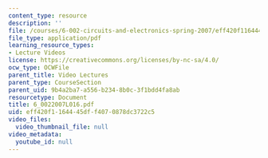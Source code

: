 ```yaml
---
content_type: resource
description: ''
file: /courses/6-002-circuits-and-electronics-spring-2007/eff420f1164445dff4070878dc3722c5_6_0022007L016.pdf
file_type: application/pdf
learning_resource_types:
- Lecture Videos
license: https://creativecommons.org/licenses/by-nc-sa/4.0/
ocw_type: OCWFile
parent_title: Video Lectures
parent_type: CourseSection
parent_uid: 9b4a2ba7-a556-b234-8b0c-3f1bdd4fa8ab
resourcetype: Document
title: 6_0022007L016.pdf
uid: eff420f1-1644-45df-f407-0878dc3722c5
video_files:
  video_thumbnail_file: null
video_metadata:
  youtube_id: null
---
```


